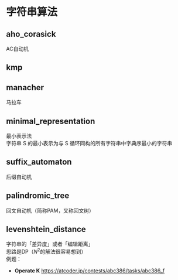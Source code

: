 # 字符串算法

## aho_corasick
AC自动机

## kmp

## manacher
马拉车

## minimal_representation
最小表示法  
字符串 S 的最小表示为与 S 循环同构的所有字符串中字典序最小的字符串  

## suffix_automaton
后缀自动机

## palindromic_tree
回文自动机（简称PAM，又称回文树）

## levenshtein_distance
字符串的「差异度」或者「编辑距离」  
思路是DP（$N^2$的解法很容易想到）  
例题：  
- **Operate K** https://atcoder.jp/contests/abc386/tasks/abc386_f